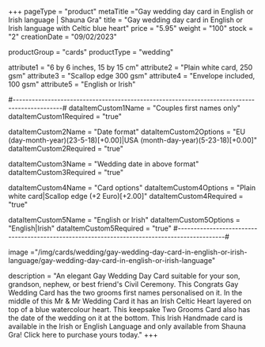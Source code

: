 +++
pageType = "product"
metaTitle ="Gay wedding day card in English or Irish language | Shauna Gra"
title = "Gay wedding day card in English or Irish language with Celtic blue heart"
price = "5.95"
weight = "100"
stock = "2"
creationDate = "09/02/2023"

productGroup = "cards"
productType = "wedding"
 
attribute1 = "6 by 6 inches, 15 by 15 cm" 
attribute2 = "Plain white card, 250 gsm"
attribute3 = "Scallop edge 300 gsm"
attribute4 = "Envelope included, 100 gsm"
attribute5 = "English or Irish"
 
#---------------------------------------------------------------------------------------------#
dataItemCustom1Name = "Couples first names only"
dataItemCustom1Required = "true"

dataItemCustom2Name = "Date format"
dataItemCustom2Options = "EU (day-month-year)(23-5-18)[+0.00]|USA (month-day-year)(5-23-18)[+0.00]"
dataItemCustom2Required = "true"

dataItemCustom3Name = "Wedding date in above format"
dataItemCustom3Required = "true"

dataItemCustom4Name = "Card options"
dataItemCustom4Options = "Plain white card|Scallop edge (+2 Euro)[+2.00]"
dataItemCustom4Required = "true"

dataItemCustom5Name = "English or Irish"
dataItemCustom5Options = "English|Irish"
dataItemCustom5Required = "true"
#---------------------------------------------------------------------------------------------#

image ="/img/cards/wedding/gay-wedding-day-card-in-english-or-irish-language/gay-wedding-day-card-in-english-or-irish-language"
 
description = "An elegant Gay Wedding Day Card suitable for your son, grandson, nephew, or best friend's Civil Ceremony.  This Congrats Gay Wedding Card has the two grooms first names personalised on it.  In the middle of this Mr & Mr Wedding Card it has an Irish Celtic Heart layered on top of a blue watercolour heart.  This keepsake Two Grooms Card also has the date of the wedding on it at the bottom.  This Irish Handmade card is available in the Irish or English Language and only available from Shauna Gra!  Click here to purchase yours today."
+++
